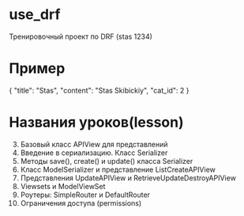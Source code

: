 # use_drf
Тренировочный проект по DRF
(stas 1234)


# Пример
{
    "title": "Stas",
    "content": "Stas Skibickiy",
    "cat_id": 2
}

# Названия уроков(lesson)
3. Базовый класс APIView для представлений
4. Введение в сериализацию. Класс Serializer
5. Методы save(), create() и update() класса Serializer
6. Класс ModelSerializer и представление ListCreateAPIView
7. Представления UpdateAPIView и RetrieveUpdateDestroyAPIView
8. Viewsets и ModelViewSet
9. Роутеры: SimpleRouter и DefaultRouter
10. Ограничения доступа (permissions)